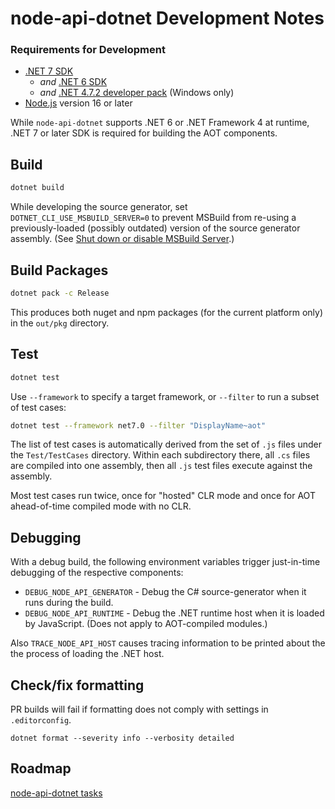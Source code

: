 # node-api-dotnet Development Notes

### Requirements for Development
 - [.NET 7 SDK](https://dotnet.microsoft.com/en-us/download/dotnet/7.0)
   - _and_ [.NET 6 SDK](https://dotnet.microsoft.com/en-us/download/dotnet/6.0)
   - _and_ [.NET 4.7.2 developer pack](https://dotnet.microsoft.com/en-us/download/dotnet-framework/net472)
     (Windows only)
 - [Node.js](https://nodejs.org/) version 16 or later

While `node-api-dotnet` supports .NET 6 or .NET Framework 4 at runtime, .NET 7 or later SDK is
required for building the AOT components.

## Build
```bash
dotnet build
```

While developing the source generator, set `DOTNET_CLI_USE_MSBUILD_SERVER=0` to prevent MSBuild
from re-using a previously-loaded (possibly outdated) version of the source generator assembly.
(See [Shut down or disable MSBuild Server](https://learn.microsoft.com/en-us/visualstudio/msbuild/msbuild-server?view=vs-2022#shut-down-or-disable-msbuild-server).)

## Build Packages
```bash
dotnet pack -c Release
```
This produces both nuget and npm packages (for the current platform only) in the `out/pkg`
directory.

## Test
```bash
dotnet test
```

Use `--framework` to specify a target framework, or `--filter` to run a subset of test cases:
```bash
dotnet test --framework net7.0 --filter "DisplayName~aot"
```

The list of test cases is automatically derived from the set of `.js` files under the
`Test/TestCases` directory. Within each subdirectory there, all `.cs` files are compiled into one
assembly, then all `.js` test files execute against the assembly.

Most test cases run twice, once for "hosted" CLR mode and once for AOT ahead-of-time compiled mode
with no CLR.

## Debugging
With a debug build, the following environment variables trigger just-in-time debugging of the
respective components:
 - `DEBUG_NODE_API_GENERATOR` - Debug the C# source-generator when it runs during the build.
 - `DEBUG_NODE_API_RUNTIME` - Debug the .NET runtime host when it is loaded by JavaScript. (Does
 not apply to AOT-compiled modules.)

Also `TRACE_NODE_API_HOST` causes tracing information to be printed about the the process of
loading the .NET host.

## Check/fix formatting
PR builds will fail if formatting does not comply with settings in `.editorconfig`.
```
dotnet format --severity info --verbosity detailed
```

## Roadmap
[node-api-dotnet tasks](https://github.com/users/jasongin/projects/1/views/1)
